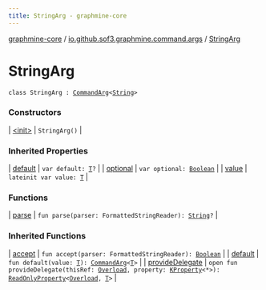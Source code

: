 ```yaml
---
title: StringArg - graphmine-core
---
```


[graphmine-core](../../index.html) / [io.github.sof3.graphmine.command.args](../index.html) / [StringArg](./index.html)

# StringArg

`class StringArg : `[`CommandArg`](../-command-arg/index.html)`<`[`String`](https://kotlinlang.org/api/latest/jvm/stdlib/kotlin/-string/index.html)`>`

### Constructors

| [&lt;init&gt;](-init-.html) | `StringArg()` |

### Inherited Properties

| [default](../-command-arg/default.html) | `var default: `[`T`](../-command-arg/index.html#T)`?` |
| [optional](../-command-arg/optional.html) | `var optional: `[`Boolean`](https://kotlinlang.org/api/latest/jvm/stdlib/kotlin/-boolean/index.html) |
| [value](../-command-arg/value.html) | `lateinit var value: `[`T`](../-command-arg/index.html#T) |

### Functions

| [parse](parse.html) | `fun parse(parser: FormattedStringReader): `[`String`](https://kotlinlang.org/api/latest/jvm/stdlib/kotlin/-string/index.html)`?` |

### Inherited Functions

| [accept](../-command-arg/accept.html) | `fun accept(parser: FormattedStringReader): `[`Boolean`](https://kotlinlang.org/api/latest/jvm/stdlib/kotlin/-boolean/index.html) |
| [default](../-command-arg/default.html) | `fun default(value: `[`T`](../-command-arg/index.html#T)`): `[`CommandArg`](../-command-arg/index.html)`<`[`T`](../-command-arg/index.html#T)`>` |
| [provideDelegate](../-command-arg/provide-delegate.html) | `open fun provideDelegate(thisRef: `[`Overload`](../../io.github.sof3.graphmine.command/-overload/index.html)`, property: `[`KProperty`](https://kotlinlang.org/api/latest/jvm/stdlib/kotlin.reflect/-k-property/index.html)`<*>): `[`ReadOnlyProperty`](https://kotlinlang.org/api/latest/jvm/stdlib/kotlin.properties/-read-only-property/index.html)`<`[`Overload`](../../io.github.sof3.graphmine.command/-overload/index.html)`, `[`T`](../-command-arg/index.html#T)`>` |

